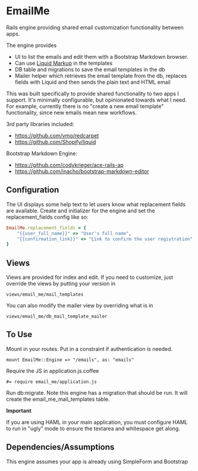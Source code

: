 # EmailMe

Rails engine providing shared email customization functionality between 
apps.

The engine provides 

* UI to list the emails and edit them with a Bootstrap Markdown browser.
* Can use [Liquid Markup](http://www.liquidmarkup.org) in the templates
* DB table and migrations to save the email templates in the db
* Mailer helper which retrieves the email template from the db, replaces fields with Liquid and then sends the plain text and HTML email

This was built specifically to provide shared functionality to two apps I support.  It's minimally
configurable, but opinionated towards what I need.  For example, currently there is no "create a new
email template" functionality, since new emails mean new workflows.

3rd party libraries included:

* https://github.com/vmg/redcarpet
* https://github.com/Shopify/liquid

Bootstrap Markdown Engine:

* https://github.com/codykrieger/ace-rails-ap
* https://github.com/inacho/bootstrap-markdown-editor

## Configuration

The UI displays some help text to let users know what replacement fields are available.  Create
and initializer for the engine and set the replacement_fields config like so:

```ruby
EmailMe.replacement_fields = {
    "{{user_full_name}}" => "User's full name",
    "{{confirmation_link}}" => "Link to confirm the user registration"
}
```

## Views

Views are provided for index and edit.  If you need to customize, just override the views
by putting your version in

```
views/email_me/mail_templates
```

You can also modify the mailer view by overriding what is in

```
views/email_me/db_mail_template_mailer
```

## To Use

Mount in your routes. Put in a constraint if authentication is needed.

```
mount EmailMe::Engine => "/emails", as: "emails"
```

Require the JS in application.js.coffee

```
#= require email_me/application.js
```

Run db:migrate.  Note this engine has a migration that should be run.  It will create the email_me_mail_templates table.

**Important**

If you are using HAML in your main application, you must configure HAML to run in "ugly" mode to ensure the textarea and
whitespace get along.

## Dependencies/Assumptions

This engine assumes your app is already using SimpleForm and Bootstrap

